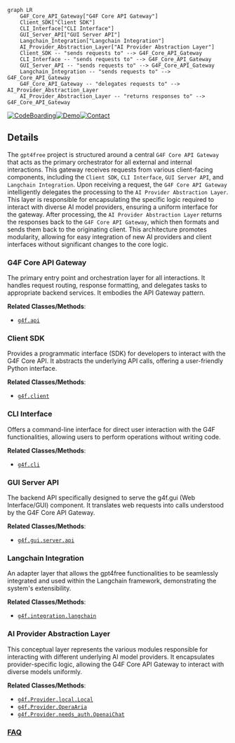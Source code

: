 ```mermaid
graph LR
    G4F_Core_API_Gateway["G4F Core API Gateway"]
    Client_SDK["Client SDK"]
    CLI_Interface["CLI Interface"]
    GUI_Server_API["GUI Server API"]
    Langchain_Integration["Langchain Integration"]
    AI_Provider_Abstraction_Layer["AI Provider Abstraction Layer"]
    Client_SDK -- "sends requests to" --> G4F_Core_API_Gateway
    CLI_Interface -- "sends requests to" --> G4F_Core_API_Gateway
    GUI_Server_API -- "sends requests to" --> G4F_Core_API_Gateway
    Langchain_Integration -- "sends requests to" --> G4F_Core_API_Gateway
    G4F_Core_API_Gateway -- "delegates requests to" --> AI_Provider_Abstraction_Layer
    AI_Provider_Abstraction_Layer -- "returns responses to" --> G4F_Core_API_Gateway
```

[![CodeBoarding](https://img.shields.io/badge/Generated%20by-CodeBoarding-9cf?style=flat-square)](https://github.com/CodeBoarding/GeneratedOnBoardings)[![Demo](https://img.shields.io/badge/Try%20our-Demo-blue?style=flat-square)](https://www.codeboarding.org/demo)[![Contact](https://img.shields.io/badge/Contact%20us%20-%20contact@codeboarding.org-lightgrey?style=flat-square)](mailto:contact@codeboarding.org)

## Details

The `gpt4free` project is structured around a central `G4F Core API Gateway` that acts as the primary orchestrator for all external and internal interactions. This gateway receives requests from various client-facing components, including the `Client SDK`, `CLI Interface`, `GUI Server API`, and `Langchain Integration`. Upon receiving a request, the `G4F Core API Gateway` intelligently delegates the processing to the `AI Provider Abstraction Layer`. This layer is responsible for encapsulating the specific logic required to interact with diverse AI model providers, ensuring a uniform interface for the gateway. After processing, the `AI Provider Abstraction Layer` returns the responses back to the `G4F Core API Gateway`, which then formats and sends them back to the originating client. This architecture promotes modularity, allowing for easy integration of new AI providers and client interfaces without significant changes to the core logic.

### G4F Core API Gateway
The primary entry point and orchestration layer for all interactions. It handles request routing, response formatting, and delegates tasks to appropriate backend services. It embodies the API Gateway pattern.


**Related Classes/Methods**:

- <a href="https://github.com/xtekky/gpt4free/blob/main/g4f/api" target="_blank" rel="noopener noreferrer">`g4f.api`</a>


### Client SDK
Provides a programmatic interface (SDK) for developers to interact with the G4F Core API. It abstracts the underlying API calls, offering a user-friendly Python interface.


**Related Classes/Methods**:

- <a href="https://github.com/xtekky/gpt4free/blob/main/g4f/client" target="_blank" rel="noopener noreferrer">`g4f.client`</a>


### CLI Interface
Offers a command-line interface for direct user interaction with the G4F functionalities, allowing users to perform operations without writing code.


**Related Classes/Methods**:

- <a href="https://github.com/xtekky/gpt4free/blob/main/g4f/cli" target="_blank" rel="noopener noreferrer">`g4f.cli`</a>


### GUI Server API
The backend API specifically designed to serve the g4f.gui (Web Interface/GUI) component. It translates web requests into calls understood by the G4F Core API Gateway.


**Related Classes/Methods**:

- <a href="https://github.com/xtekky/gpt4free/blob/main/g4f/gui/server/api.py" target="_blank" rel="noopener noreferrer">`g4f.gui.server.api`</a>


### Langchain Integration
An adapter layer that allows the gpt4free functionalities to be seamlessly integrated and used within the Langchain framework, demonstrating the system's extensibility.


**Related Classes/Methods**:

- <a href="https://github.com/xtekky/gpt4free/blob/main/g4f/integration/langchain.py" target="_blank" rel="noopener noreferrer">`g4f.integration.langchain`</a>


### AI Provider Abstraction Layer
This conceptual layer represents the various modules responsible for interacting with different underlying AI model providers. It encapsulates provider-specific logic, allowing the G4F Core API Gateway to interact with diverse models uniformly.


**Related Classes/Methods**:

- <a href="https://github.com/xtekky/gpt4free/blob/main/g4f/Provider/local/Local.py" target="_blank" rel="noopener noreferrer">`g4f.Provider.local.Local`</a>
- <a href="https://github.com/xtekky/gpt4free/blob/main/g4f/Provider/OperaAria.py" target="_blank" rel="noopener noreferrer">`g4f.Provider.OperaAria`</a>
- <a href="https://github.com/xtekky/gpt4free/blob/main/g4f/Provider/needs_auth/OpenaiChat.py" target="_blank" rel="noopener noreferrer">`g4f.Provider.needs_auth.OpenaiChat`</a>




### [FAQ](https://github.com/CodeBoarding/GeneratedOnBoardings/tree/main?tab=readme-ov-file#faq)